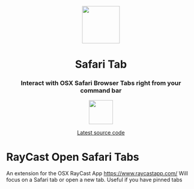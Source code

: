 <p align="center">
<img width=100 src="https://github.com/GavinTomlins/raycast-safari-tab/main/assets/safari-icon-64">
</p>

<h1 align="center">Safari Tab</h1>

<h3 align="center">
Interact with OSX Safari Browser Tabs right from your command bar
</h3>

<p align="center">
<a title="Install Safari Browser Tabs" href="https://www.raycast.com/gavintomlins/safari-tab"><img src="https://www.raycast.com/gavintomlins/safari-tab/install_button@2x.png" style="height: 64px;" alt="" height="64"></a>
</p>

<p align="center">
<a href="https://github.com/raycast/extensions/tree/main/extensions/safari-tab" title="Safari Browser Tab Raycast extension latest source code">Latest source code
</a>
</p>

# RayCast Open Safari Tabs
An extension for the OSX RayCast App https://www.raycastapp.com/
Will focus on a Safari tab or open a new tab. Useful if you have pinned tabs

